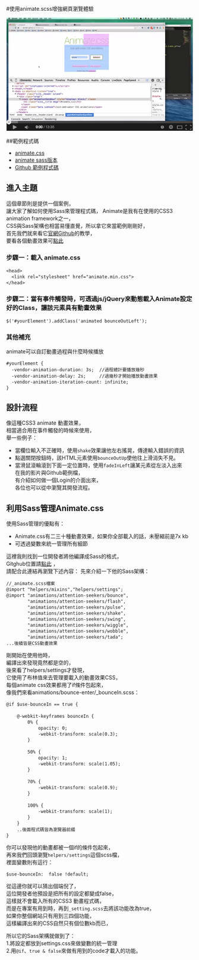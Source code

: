 #使用animate.scss增強網頁瀏覽體驗

<a href="https://www.youtube.com/watch?v=mgvKAwC6NpQ&feature=youtu.be" target="_blank">![](/images/sass/20141012-1.png)</a> 

##範例程式碼
* <a href="http://daneden.github.io/animate.css/" target="_blank">animate.css</a>
* <a href="https://github.com/tgdev/animate-sass" target="_blank">animate sass版本</a>
*  <a href="https://github.com/gonsakon/animate-sass" target="_blank">Github 範例程式碼</a>

## 進入主題  
這個章節則是提供一個案例，  
讓大家了解如何使用Sass來管理程式碼，
Animate是我有在使用的CSS3 animation framework之一，  
CSS與Sass架構也相當易懂直覺，所以拿它來當範例剛剛好，  
首先我們就來看它<a href="https://github.com/gonsakon/animate-sass" target="_blank">官網Github</a>的教學，  
要看各個動畫效果可<a href="https://github.com/daneden/animate.css" target="_blank">點此</a>  
### 步驟一：載入 animate.css
```
<head>
  <link rel="stylesheet" href="animate.min.css">
</head>
```
### 步驟二：當有事件觸發時，可透過js/jQuery來動態載入Animate設定好的Class，讓該元素具有動畫效果
```
$('#yourElement').addClass('animated bounceOutLeft');
```

### 其他補充
animate可以自訂動畫過程與什麼時候播放
```
#yourElement {
  -vendor-animation-duration: 3s;  //過程總計要播放幾秒
  -vendor-animation-delay: 2s;     //過幾秒才開始播放動畫效果
  -vendor-animation-iteration-count: infinite;
}
```

## 設計流程  
像這種CSS3 animate 動畫效果，  
相當適合用在事件觸發的時候來使用，  
舉一些例子：  
* 當欄位輸入不正確時，使用`shake`效果讓他左右搖晃，傳達輸入錯誤的資訊  
* 點選關閉按鈕時，該HTML元素使用`bounceOutUp`使他往上滑消失不見。
* 當滑鼠滾輪滾到下面一定位置時，使用`fadeInLeft`讓某元素從左淡入出來  
在我的影片與Github範例檔，    
有介紹如何做一個Login的介面出來，  
各位也可以從中瀏覽其開發流程。  

## 利用Sass管理Animate.css
使用Sass管理的優點有：
* Animate.css有二三十種動畫效果，如果你全部載入的話，未壓縮前是7x kb
* 可透過變數來統一管理所有細節

這裡我則找到一位開發者將他編譯成Sass的格式，  
Gitghub位置請<a href="https://github.com/tgdev/animate-sass" target="_blank">點此</a> ，  
請配合此連結再瀏覽下述內容：
先來介紹一下他的Sass架構：
```
//_animate.scss檔案
@import "helpers/mixins","helpers/settings";
@import	"animations/attention-seekers/bounce",
		"animations/attention-seekers/flash",
		"animations/attention-seekers/pulse",
		"animations/attention-seekers/shake",
		"animations/attention-seekers/swing",
		"animations/attention-seekers/wiggle",
		"animations/attention-seekers/wobble",
		"animations/attention-seekers/tada";
...後續皆是CSS動畫效果

```
剛開始在使用他時，  
編譯出來發現竟然都是空的，  
後來看了helpers/settings才發現，  
它使用了布林值來去管理要載入的動畫效果CSS，  
每個animate css效果都用了if條件包起來，  
像我們來看animations/bounce-enter/_bounceIn.scss：
```
@if $use-bounceIn == true {

	@-webkit-keyframes bounceIn {
		0% {
			opacity: 0;
			-webkit-transform: scale(0.3);
		}

		50% {
			opacity: 1;
			-webkit-transform: scale(1.05);
		}

		70% {
			-webkit-transform: scale(0.9);
		}

		100% {
			-webkit-transform: scale(1);
		}
	}
	..後面程式碼皆為瀏覽器前綴
}
```
你可以發現他的動畫都被一個if的條件包起來，  
再來我們回頭瀏覽`helpers/settings`這個scss檔，  
裡面變數則有這行：  
```
$use-bounceIn:	false !default;
```
從這邊你就可以猜出個端倪了，  
這位開發者他預設是把所有的設定都變成false，  
這樣就不會載入所有的CSS3 動畫程式碼，  
而是在專案有用到時，再到`_setting.scss`去將該功能改為true，  
如果你整個網站只有用到三四個功能，  
這樣編譯出來的CSS自然只有個位數kb而已，  

所以它的Sass架構就做到了：  
1.將設定都放到settings.css來做變數的統一管理  
2.用`@if`、`true & false`來做有用到的code才載入的功能。  

 
